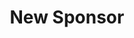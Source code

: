 ---
title: New Sponsor
description: Trigger for YouTube sponsor events
variables:
  - name: messageId
    description: The id of the sponsor event
  - name: publishedAt
    description: The time the sponsor event was published at
  - name: isUpgrade
    description: Indicates whether the viewer just upgraded from a lower level
  - name: levelName
    description: The name of the Level at which the viewer is a member
commonVariables:
  - YouTubeBroadcaster
---